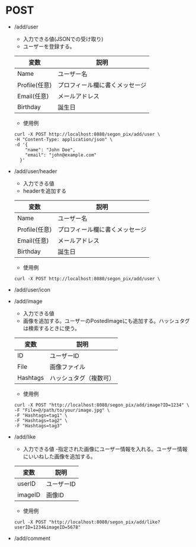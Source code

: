 # POST

- /add/user

    - 入力できる値(JSONでの受け取り)
    - ユーザーを登録する。

    | 変数      |     説明     |
    |-----------|-----------|
    |Name       |  ユーザー名   |
    |Profile(任意)    |  プロフィール欄に書くメッセージ  |
    |Email(任意)      |  メールアドレス  |
    |Birthday   |  誕生日      |

    - 使用例

    ```
    curl -X POST http://localhost:8080/segon_pix/add/user \
    -H "Content-Type: application/json" \
    -d '{
        "name": "John Doe",
        "email": "john@example.com"
      }'
    ```

- /add/user/header
    - 入力できる値
    - headerを追加する

    | 変数      |     説明     |
    |-----------|-----------|
    |Name       |  ユーザー名   |
    |Profile(任意)    |  プロフィール欄に書くメッセージ  |
    |Email(任意)      |  メールアドレス  |
    |Birthday   |  誕生日      |

    - 使用例

    ```
    curl -X POST http://localhost:8080/segon_pix/add/user \
    ```

- /add/user/icon


- /add/image
    - 入力できる値
    - 画像を追加する。ユーザーのPostedImageにも追加する。ハッシュタグは検索するときに使う。

    | 変数      | 説明|
    |-----------|-----|
    |ID       |   ユーザーID   |
    |File    |   画像ファイル   |
    |Hashtags     | ハッシュタグ（複数可） |


    - 使用例

    ```
    curl -X POST "http://localhost:8080/segon_pix/add/image?ID=1234" \
  -F "File=@/path/to/your/image.jpg" \
  -F "Hashtags=tag1" \
  -F "Hashtags=tag2" \
  -F "Hashtags=tag3"

    ```
- /add/like
    - 入力できる値
    -指定された画像にユーザー情報を入れる。ユーザー情報にいいねした画像を追加する。

    | 変数      |     説明     |
    |-----------|-----------|
    |userID     |  ユーザーID  |
    |imageID    |  画像ID  |

    - 使用例

    ```
    curl -X POST "http://localhost:8080/segon_pix/add/like?userID=1234&imageID=5678"
    ```
- /add/comment
